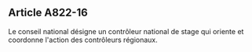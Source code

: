 Article A822-16
----
Le conseil national désigne un contrôleur national de stage qui oriente et
coordonne l'action des contrôleurs régionaux.
